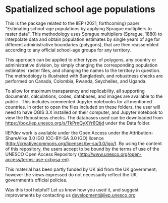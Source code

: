 # Spatialized school age populations
 
This is the package related to the IIEP (2021, forthcoming) paper "Estimating school-age populations by applying Sprague multipliers to raster data". 
This methodology uses Sprague multipliers (Sprague, 1880) to interpolate data and obtain population estimates by single years of age for different administrative boundaries (polygons), that are then reassembled according to any official school-age groups for any territory. 

This approach can be applied to other types of polygons, any country or administrative division, by simply changing the corresponding population estimates' raster files, and changing the names to the territory in question. The methodology is illustrated with Bangladesh, and robustness checks are performed on Canada, Colombia, Rwanda, Seychelles, and Uganda. 

To allow for maximum transparency and replicability, all supporting documents, calculations, codes, databases, and images are available to the public . This includes  commented Jupyter notebooks for all mentioned countries. In order to open the files included on these folders, the user will need to have QGIS 3.X installed on their computer, and Jupyter notebook to view the Robustness checks. The databases used can be downloaded from https://box.iiep.unesco.org/s/TkPrnQyXYr6Qtjd under the Data folder.

IIEPdev work is available under the Open Access under the Attribution-ShareAlike 3.0 IGO (CC-BY-SA 3.0 IGO) licence (http://creativecommons.org/licenses/by-sa/3.0/igo/). By using the content of this repository, the users accept to be bound by the terms of use of the UNESCO Open Access Repository (http://www.unesco.org/open-access/terms-use-ccbysa-en).

This material has been partly funded by UK aid from the UK government; however the views expressed do not necessarily reflect the UK government’s official policies.

Was this tool helpful? Let us know how you used it, and suggest improvements by contacting us development@iiep.unesco.org
